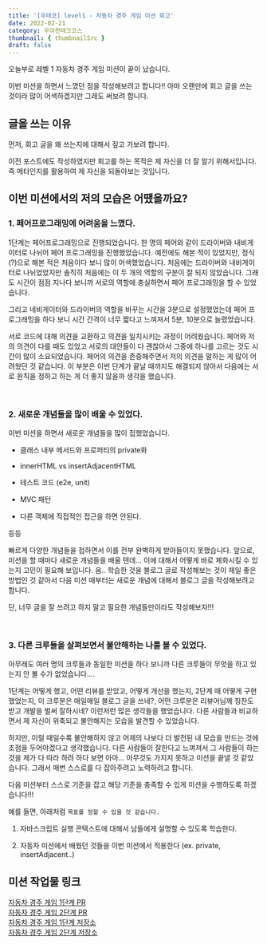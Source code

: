 ```yaml
---
title: '[우테코] level1 - 자동차 경주 게임 미션 회고'
date: 2022-02-21
category: 우아한테크코스
thumbnail: { thumbnailSrc }
draft: false
---
```


오늘부로 레벨 1 자동차 경주 게임 미션이 끝이 났습니다.

이번 미션을 하면서 느꼈던 점을 작성해보려고 합니다!! 아마 오랜만에 회고 글을 쓰는 것이라 많이 어색하겠지만 그래도 써보려 합니다.

## 글을 쓰는 이유

먼저, 회고 글을 왜 쓰는지에 대해서 짚고 가보려 합니다.

이전 포스트에도 작성하였지만 회고를 하는 목적은 제 자신을 더 잘 알기 위해서입니다. 즉 메타인지를 활용하여 제 자신을 되돌아보는 것입니다.

## 이번 미션에서의 저의 모습은 어땠을까요?

### 1. 페어프로그래밍에 어려움을 느꼈다.

1단계는 페어프로그래밍으로 진행되었습니다. 한 명의 페어와 같이 드라이버와 내비게이터로 나뉘어 페어 프로그래밍을 진행했었습니다. 예전에도 해본 적이 있었지만, 정식(?)으로 해본 적은 처음이다 보니 많이 어색했었습니다. 처음에는 드라이버와 내비게이터로 나뉘었었지만 솔직히 처음에는 이 두 개의 역할의 구분이 잘 되지 않았습니다. 그래도 시간이 점점 지나다 보니까 서로의 역할에 충실하면서 페어 프로그래밍을 할 수 있었습니다.

그리고 네비게이터와 드라이버의 역할을 바꾸는 시간을 3분으로 설정했었는데 페어 프로그래밍을 하다 보니 시간 간격이 너무 짧다고 느껴져서 5분, 10분으로 늘렸었습니다.

서로 코드에 대해 의견을 교환하고 의견을 일치시키는 과정이 어려웠습니다. 페어와 저의 의견이 다를 때도 있었고 서로의 대안들이 다 괜찮아서 그중에 하나를 고르는 것도 시간이 많이 소요되었습니다. 페어의 의견을 존중해주면서 저의 의견을 말하는 게 많이 어려웠던 것 같습니다. 이 부분은 이번 단계가 끝날 때까지도 해결되지 않아서 다음에는 서로 원칙을 정하고 하는 게 더 좋지 않을까 생각을 했습니다.

<br>

### 2. 새로운 개념들을 많이 배울 수 있었다.

이번 미션을 하면서 새로운 개념들을 많이 접했었습니다.

- 클래스 내부 메서드와 프로퍼티의 private화

- innerHTML vs insertAdjacentHTML

- 테스트 코드 (e2e, unit)

- MVC 패턴

- 다른 객체에 직접적인 접근을 하면 안된다.

등등

빠르게 다양한 개념들을 접하면서 이를 전부 완벽하게 받아들이지 못했습니다. 앞으로, 미션을 할 때마다 새로운 개념들을 배울 텐데... 이에 대해서 어떻게 바로 체화시킬 수 있는지 고민이 필요해 보입니다. 음.. 학습한 것을 블로그 글로 작성해보는 것이 제일 좋은 방법인 것 같아서 다음 미션 때부터는 새로운 개념에 대해서 블로그 글을 작성해보려고 합니다.

단, 너무 글을 잘 쓰려고 하지 말고 필요한 개념들만이라도 작성해보자!!!

<br>

### 3. 다른 크루들을 살펴보면서 불안해하는 나를 볼 수 있었다.

아무래도 여러 명의 크루들과 동일한 미션을 하다 보니까 다른 크루들이 무엇을 하고 있는지 안 볼 수가 없었습니다....

1단계는 어떻게 했고, 어떤 리뷰를 받았고, 어떻게 개선을 했는지, 2단계 때 어떻게 구현했었는지, 이 크루분은 매일매일 블로그 글을 쓰네?, 어떤 크루분은 리뷰어님께 칭찬도 받고 개발을 벌써 잘하시네? 이런저런 많은 생각들을 했었습니다. 다른 사람들과 비교하면서 제 자신이 위축되고 불안해지는 모습을 발견할 수 있었습니다.

하지만, 이럴 때일수록 불안해하지 않고 어제의 나보다 더 발전된 내 모습을 만드는 것에 초점을 두어야겠다고 생각했습니다. 다른 사람들이 잘한다고 느껴져서 그 사람들이 하는 것을 제가 다 따라 하려 하다 보면 아마... 아무것도 가지지 못하고 미션을 끝낼 것 같았습니다. 그래서 매번 스스로를 다 잡아주려고 노력하려고 합니다.

다음 미션부터 스스로 기준을 잡고 해당 기준을 충족할 수 있게 미션을 수행하도록 하겠습니다!!!

예를 들면, 아래처럼 `목표를 정할 수 있을 것 같습니다.`

1. 자바스크립트 실행 콘텍스트에 대해서 남들에게 설명할 수 있도록 학습한다.

2. 자동차 미션에서 배웠던 것들을 이번 미션에서 적용한다 (ex. private, insertAdjacent..)

## 미션 작업물 링크

[자동차 경주 게임 1단계 PR](https://github.com/woowacourse/javascript-racingcar/pull/86)
<br>
[자동차 경주 게임 2단계 PR](https://github.com/woowacourse/javascript-racingcar/pull/145)
<br>
[자동차 경주 게임 1단계 저장소](https://github.com/al-bur/javascript-racingcar/tree/step1)
<br>
[자동차 경주 게임 2단계 저장소](https://github.com/al-bur/javascript-racingcar/tree/step1)
